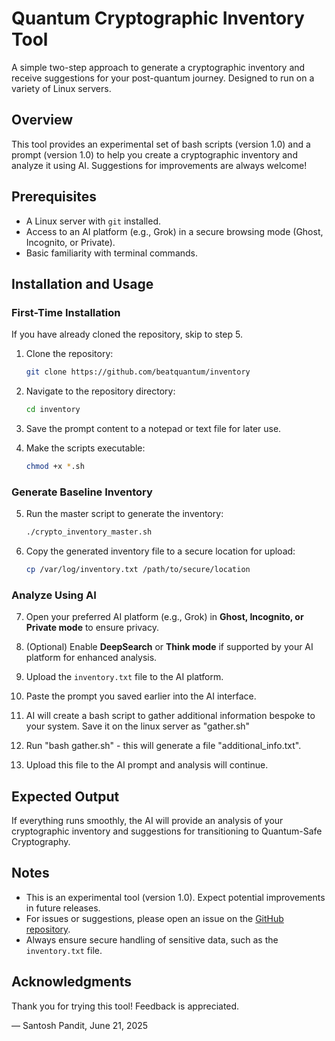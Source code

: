 # Quantum Cryptographic Inventory Tool

A simple two-step approach to generate a cryptographic inventory and receive suggestions for your post-quantum journey. Designed to run on a variety of Linux servers.

## Overview

This tool provides an experimental set of bash scripts (version 1.0) and a prompt (version 1.0) to help you create a cryptographic inventory and analyze it using AI. Suggestions for improvements are always welcome!

## Prerequisites

- A Linux server with `git` installed.
- Access to an AI platform (e.g., Grok) in a secure browsing mode (Ghost, Incognito, or Private).
- Basic familiarity with terminal commands.

## Installation and Usage

### First-Time Installation

If you have already cloned the repository, skip to step 5.

1. Clone the repository:
   ```bash
   git clone https://github.com/beatquantum/inventory
   ```

2. Navigate to the repository directory:
   ```bash
   cd inventory
   ```

3. Save the prompt content to a notepad or text file for later use.

4. Make the scripts executable:
   ```bash
   chmod +x *.sh
   ```

### Generate Baseline Inventory

5. Run the master script to generate the inventory:
   ```bash
   ./crypto_inventory_master.sh
   ```

6. Copy the generated inventory file to a secure location for upload:
   ```bash
   cp /var/log/inventory.txt /path/to/secure/location
   ```

### Analyze Using AI

7. Open your preferred AI platform (e.g., Grok) in **Ghost, Incognito, or Private mode** to ensure privacy.

8. (Optional) Enable **DeepSearch** or **Think mode** if supported by your AI platform for enhanced analysis.

9. Upload the `inventory.txt` file to the AI platform.

10. Paste the prompt you saved earlier into the AI interface.
11. AI will create a bash script to gather additional information bespoke to your system. Save it on the linux server as "gather.sh"
12. Run "bash gather.sh" - this will generate a file "additional_info.txt".
13. Upload this file to the AI prompt and analysis will continue.

## Expected Output

If everything runs smoothly, the AI will provide an analysis of your cryptographic inventory and suggestions for transitioning to Quantum-Safe Cryptography.

## Notes

- This is an experimental tool (version 1.0). Expect potential improvements in future releases.
- For issues or suggestions, please open an issue on the [GitHub repository](https://github.com/beatquantum/inventory).
- Always ensure secure handling of sensitive data, such as the `inventory.txt` file.

## Acknowledgments

Thank you for trying this tool! Feedback is appreciated.

— Santosh Pandit, June 21, 2025
